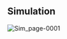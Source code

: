 ## Simulation
![Sim_page-0001](https://github.com/M0stafa077/PIC_Projects/assets/125895185/03226ca9-46df-42a3-95d9-3879e0f1df24)
